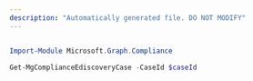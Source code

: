 ```yaml
---
description: "Automatically generated file. DO NOT MODIFY"
---
```


```powershell

Import-Module Microsoft.Graph.Compliance

Get-MgComplianceEdiscoveryCase -CaseId $caseId

```